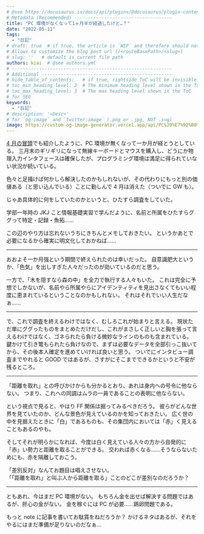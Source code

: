 ```yaml
---
# @see https://docusaurus.io/docs/api/plugins/@docusaurus/plugin-content-blog#markdown-front-matter
# Metadata (Recommended) ------------------------------------
title: "PC 環境がなくなって1ヶ月半が経過したけど…？"
date: "2022-05-11"
tags:
  - "日記"
# draft: true  # if true, the article is `WIP` and therefore should not be published yet
# Allows to customize the blog post url (/<routeBasePath>/<slug>)
# slug: ''   # default is current file path
authors: kiai  # @see authors.yml
# -----------------------------------------------------------
# Additional ------------------------------------------------
# hide_table_of_contents:   # if true, rightside ToC will be invisible
# toc_min_heading_level: 2  # The minimum heading level shown in the ToC
# toc_max_heading_level: 3  # The max heading level shown in the ToC
# for SEO
keywords:
  - "日記"
# description: '<Desc>'
# for `og:image` and `twitter:image` (.png or .jpg, NOT .svg)
image: https://custom-og-image-generator.vercel.app/api/PC%20%E7%92%B0%E5%A2%83%E3%81%8C%E3%81%AA%E3%81%8F%E3%81%AA%E3%81%A3%E3%81%A61%E3%83%B6%E6%9C%88%E5%8D%8A%E3%81%8C%E7%B5%8C%E9%81%8E%E3%81%97%E3%81%9F%E3%81%91%E3%81%A9%E2%80%A6%EF%BC%9F.png?theme=light&copyright=Kiai+de+Nantoka&logo=https%3A%2F%2Fgithub.githubassets.com%2Fimages%2Fmona-loading-default-static.svg&avater=https%3A%2F%2Favatars.githubusercontent.com%2Fu%2F20794309&author=Kiai&aka=%40Ningensei848&site=%E6%B0%97%E5%90%88%E3%81%A7%E3%81%AA%E3%82%93%E3%81%A8%E3%81%8B&tags=%E6%97%A5%E8%A8%98&tags=%E3%81%93%E3%82%8C%E3%81%8B%E3%82%89%E3%81%A9%E3%83%BC%E3%81%99%E3%82%8B%EF%BC%9F
---
```


[4 月の冒頭](content/blogs/2022/04/01.md)でも紹介したように、PC 環境が無くなって一か月が経とうとしている。
三月末のギリギリになって無線キーボードとマウスを購入し、どうにか物理入力インタフェースは確保したが、プログラミング環境は満足に得られていない状況が続いている。

色々と足掻けば何かしら解決したのかもしれないが、その代わりにもっと別の価値ある（と思い込んでいる）ことに勤しんで 4 月は消えた（ついでに GW も）。

<!-- truncate -->

じゃあ具体的に何をしていたのかというと、ひたすら調査をしていた。

学部一年時の JKJ こと情報基礎実習で学んだように、名前と所属をひたすらググって特定・記録・魚拓……

この辺のやり方は忘れないうちにきちんとメモしておきたい。
というかあとで必要になるから確実に明文化しておかねば……

---

おおよそ一か月強という期間で終えられたのは幸いだった。
自意識肥大というか、「色気」を出しすぎた人々だったのが効いているのだと思う。

一方で、「木を隠すなら森の中」を全力で執行する人々もいた。
これは完全に予想でしかないが、名前やら所属やらにアイデンティティを見出さなくてもいい程度に恵まれているということなのかもしれない。
それはそれでいい人生だなぁ……

---

で、これで調査を終えるわけではなく、むしろこれが始まりと言える。
現状ただ単にググったものをまとめただけだし、これがまさしく正しいと胸を張って言えるわけではなく、ゴネられたら負ける微妙なラインのものも含まれている。
鍵かけて引き篭もられたら負けなので、まずは必要なデータを全部引っこ抜いてから、その後本人確定を進めていければ良いと思う。
ついでにインタビュー調査までやれると GOOD ではあるが、さすがにそこまでできるかというと不安が残るところ。

---

「距離を取れ」との呼びかけからも分かるとおり、あれは身内への号令に他ならない。
つまり、これへの同調はムラの一員であることの表明に他ならない。

という視点で見ると、やはり FF 関係は掘ってみるべきだろう。
彼らがどんな世界を見ていたのか、どんな景色が見えているのかを知っておきたい。
広く世の中を見据えたときに「白」であるものも、その集団内においては「赤」く見えることもあるのやも。

そしてそれが明らかになれば、今度は白く見えている人々の方から自発的に「赤」い勢力と距離を取ることができる。
交われば赤くなる……そうならないためにも、赤を隔離しておこう。

「差別反対」なんてお題目は唱えさせない。<br />
「「距離を取れ」と叫ぶ人から距離を取る」ことのどこが差別なのだろうか？

---

ともあれ、今はまだ PC 環境がない。
もちろん金を出せば解決する問題ではあるが、肝心の金がない。
金を稼ぐには PC が必要……鶏卵問題である。

もっと note に記事を書いてお駄賃をねだろうか？
かけるネタはあるが、それをやるにはまだ準備が足りないのだなぁ…
